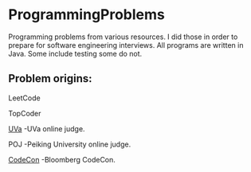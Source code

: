 # ProgrammingProblems

Programming problems from various resources. I did those in order to prepare for software engineering interviews.
All programs are written in Java. Some include testing some do not.

## Problem origins:

LeetCode

TopCoder

[UVa](https://uva.onlinejudge.org/index.php?option=com_onlinejudge&Itemid=8&category=12) -UVa online judge.

POJ -Peiking University online judge.

[CodeCon](https://codecon.bloomberg.com/challenger-series/921) -Bloomberg CodeCon.


